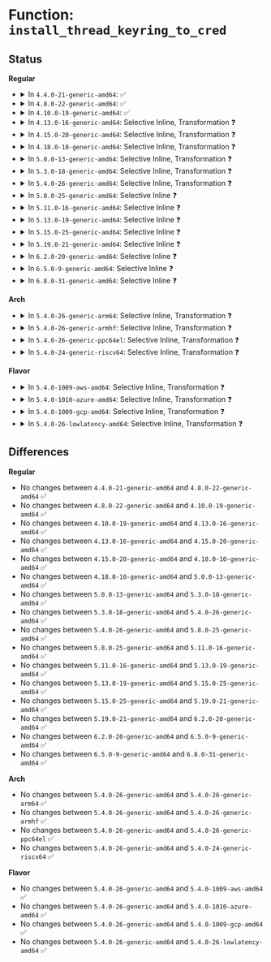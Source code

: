 # Function: <code>install_thread_keyring_to_cred</code>

## Status
<b>Regular</b>
<ul>
<li>
<details>
<summary>In <code>4.4.0-21-generic-amd64</code>: ✅</summary>

```c
int install_thread_keyring_to_cred(struct cred * new)
```

```json
{
  "name": "install_thread_keyring_to_cred",
  "collision_type": "Unique Global",
  "inline_type": "No",
  "funcs": [
    {
      "addr": 18446744071582202432,
      "name": "install_thread_keyring_to_cred",
      "external": true,
      "loc": "security/keys/process_keys.c:131",
      "file": "security/keys/process_keys.c",
      "inline": "seen, unknown",
      "caller_inline": [],
      "caller_func": [
        "kernel/cred.c:copy_creds",
        "security/keys/keyctl.c:keyctl_set_reqkey_keyring",
        "security/keys/process_keys.c:lookup_user_key"
      ]
    }
  ],
  "symbols": [
    {
      "addr": 18446744071582202432,
      "name": "install_thread_keyring_to_cred",
      "section": ".text",
      "bind": "STB_GLOBAL",
      "size": 79
    }
  ]
}
```
</details>
</li>
<li>
<details>
<summary>In <code>4.8.0-22-generic-amd64</code>: ✅</summary>

```c
int install_thread_keyring_to_cred(struct cred * new)
```

```json
{
  "name": "install_thread_keyring_to_cred",
  "collision_type": "Unique Global",
  "inline_type": "No",
  "funcs": [
    {
      "addr": 18446744071582419200,
      "name": "install_thread_keyring_to_cred",
      "external": true,
      "loc": "security/keys/process_keys.c:133",
      "file": "security/keys/process_keys.c",
      "inline": "seen, unknown",
      "caller_inline": [],
      "caller_func": [
        "kernel/cred.c:copy_creds",
        "security/keys/keyctl.c:keyctl_set_reqkey_keyring",
        "security/keys/process_keys.c:lookup_user_key"
      ]
    }
  ],
  "symbols": [
    {
      "addr": 18446744071582419200,
      "name": "install_thread_keyring_to_cred",
      "section": ".text",
      "bind": "STB_GLOBAL",
      "size": 88
    }
  ]
}
```
</details>
</li>
<li>
<details>
<summary>In <code>4.10.0-19-generic-amd64</code>: ✅</summary>

```c
int install_thread_keyring_to_cred(struct cred * new)
```

```json
{
  "name": "install_thread_keyring_to_cred",
  "collision_type": "Unique Global",
  "inline_type": "No",
  "funcs": [
    {
      "addr": 18446744071582511376,
      "name": "install_thread_keyring_to_cred",
      "external": true,
      "loc": "security/keys/process_keys.c:133",
      "file": "security/keys/process_keys.c",
      "inline": "seen, unknown",
      "caller_inline": [],
      "caller_func": [
        "kernel/cred.c:copy_creds",
        "security/keys/keyctl.c:keyctl_set_reqkey_keyring",
        "security/keys/process_keys.c:lookup_user_key"
      ]
    }
  ],
  "symbols": [
    {
      "addr": 18446744071582511376,
      "name": "install_thread_keyring_to_cred",
      "section": ".text",
      "bind": "STB_GLOBAL",
      "size": 88
    }
  ]
}
```
</details>
</li>
<li>
<details>
<summary>In <code>4.13.0-16-generic-amd64</code>: Selective Inline, Transformation ❓</summary>

```c
int install_thread_keyring_to_cred(struct cred * new)
```

```json
{
  "name": "install_thread_keyring_to_cred",
  "collision_type": "Unique Global",
  "inline_type": "Selective",
  "funcs": [
    {
      "addr": 18446744071582595046,
      "name": "install_thread_keyring_to_cred",
      "external": true,
      "loc": "security/keys/process_keys.c:136",
      "file": "security/keys/process_keys.c",
      "inline": "not declared, inlined",
      "caller_inline": [
        "security/keys/process_keys.c:lookup_user_key"
      ],
      "caller_func": [
        "kernel/cred.c:copy_creds",
        "security/keys/keyctl.c:keyctl_set_reqkey_keyring",
        "security/keys/process_keys.c:lookup_user_key"
      ]
    }
  ],
  "symbols": [
    {
      "addr": 18446744071582592576,
      "name": "install_thread_keyring_to_cred.part.1",
      "section": ".text",
      "bind": "STB_LOCAL",
      "size": 72
    },
    {
      "addr": 18446744071582593168,
      "name": "install_thread_keyring_to_cred",
      "section": ".text",
      "bind": "STB_GLOBAL",
      "size": 26
    }
  ]
}
```
</details>
</li>
<li>
<details>
<summary>In <code>4.15.0-20-generic-amd64</code>: Selective Inline, Transformation ❓</summary>

```c
int install_thread_keyring_to_cred(struct cred * new)
```

```json
{
  "name": "install_thread_keyring_to_cred",
  "collision_type": "Unique Global",
  "inline_type": "Selective",
  "funcs": [
    {
      "addr": 18446744071582748279,
      "name": "install_thread_keyring_to_cred",
      "external": true,
      "loc": "security/keys/process_keys.c:138",
      "file": "security/keys/process_keys.c",
      "inline": "not declared, inlined",
      "caller_inline": [
        "security/keys/process_keys.c:lookup_user_key"
      ],
      "caller_func": [
        "kernel/cred.c:copy_creds",
        "security/keys/keyctl.c:keyctl_set_reqkey_keyring",
        "security/keys/process_keys.c:lookup_user_key"
      ]
    }
  ],
  "symbols": [
    {
      "addr": 18446744071582745760,
      "name": "install_thread_keyring_to_cred.part.1",
      "section": ".text",
      "bind": "STB_LOCAL",
      "size": 72
    },
    {
      "addr": 18446744071582746368,
      "name": "install_thread_keyring_to_cred",
      "section": ".text",
      "bind": "STB_GLOBAL",
      "size": 26
    }
  ]
}
```
</details>
</li>
<li>
<details>
<summary>In <code>4.18.0-10-generic-amd64</code>: Selective Inline, Transformation ❓</summary>

```c
int install_thread_keyring_to_cred(struct cred * new)
```

```json
{
  "name": "install_thread_keyring_to_cred",
  "collision_type": "Unique Global",
  "inline_type": "Selective",
  "funcs": [
    {
      "addr": 18446744071582948238,
      "name": "install_thread_keyring_to_cred",
      "external": true,
      "loc": "security/keys/process_keys.c:138",
      "file": "security/keys/process_keys.c",
      "inline": "not declared, inlined",
      "caller_inline": [
        "security/keys/process_keys.c:lookup_user_key"
      ],
      "caller_func": [
        "kernel/cred.c:copy_creds",
        "security/keys/keyctl.c:keyctl_set_reqkey_keyring",
        "security/keys/process_keys.c:lookup_user_key"
      ]
    }
  ],
  "symbols": [
    {
      "addr": 18446744071582945808,
      "name": "install_thread_keyring_to_cred.part.2",
      "section": ".text",
      "bind": "STB_LOCAL",
      "size": 72
    },
    {
      "addr": 18446744071582946432,
      "name": "install_thread_keyring_to_cred",
      "section": ".text",
      "bind": "STB_GLOBAL",
      "size": 26
    }
  ]
}
```
</details>
</li>
<li>
<details>
<summary>In <code>5.0.0-13-generic-amd64</code>: Selective Inline, Transformation ❓</summary>

```c
int install_thread_keyring_to_cred(struct cred * new)
```

```json
{
  "name": "install_thread_keyring_to_cred",
  "collision_type": "Unique Global",
  "inline_type": "Selective",
  "funcs": [
    {
      "addr": 18446744071583057104,
      "name": "install_thread_keyring_to_cred",
      "external": true,
      "loc": "security/keys/process_keys.c:138",
      "file": "security/keys/process_keys.c",
      "inline": "not declared, inlined",
      "caller_inline": [
        "security/keys/process_keys.c:lookup_user_key"
      ],
      "caller_func": [
        "kernel/cred.c:copy_creds",
        "security/keys/keyctl.c:keyctl_set_reqkey_keyring",
        "security/keys/process_keys.c:lookup_user_key"
      ]
    }
  ],
  "symbols": [
    {
      "addr": 18446744071583054912,
      "name": "install_thread_keyring_to_cred.part.2",
      "section": ".text",
      "bind": "STB_LOCAL",
      "size": 72
    },
    {
      "addr": 18446744071583055536,
      "name": "install_thread_keyring_to_cred",
      "section": ".text",
      "bind": "STB_GLOBAL",
      "size": 26
    }
  ]
}
```
</details>
</li>
<li>
<details>
<summary>In <code>5.3.0-18-generic-amd64</code>: Selective Inline, Transformation ❓</summary>

```c
int install_thread_keyring_to_cred(struct cred * new)
```

```json
{
  "name": "install_thread_keyring_to_cred",
  "collision_type": "Unique Global",
  "inline_type": "Selective",
  "funcs": [
    {
      "addr": 18446744071583241095,
      "name": "install_thread_keyring_to_cred",
      "external": true,
      "loc": "security/keys/process_keys.c:221",
      "file": "security/keys/process_keys.c",
      "inline": "not declared, inlined",
      "caller_inline": [
        "security/keys/process_keys.c:lookup_user_key"
      ],
      "caller_func": [
        "kernel/cred.c:copy_creds",
        "security/keys/keyctl.c:keyctl_set_reqkey_keyring",
        "security/keys/process_keys.c:lookup_user_key"
      ]
    }
  ],
  "symbols": [
    {
      "addr": 18446744071583238320,
      "name": "install_thread_keyring_to_cred.part.0",
      "section": ".text",
      "bind": "STB_LOCAL",
      "size": 72
    },
    {
      "addr": 18446744071583239488,
      "name": "install_thread_keyring_to_cred",
      "section": ".text",
      "bind": "STB_GLOBAL",
      "size": 26
    }
  ]
}
```
</details>
</li>
<li>
<details>
<summary>In <code>5.4.0-26-generic-amd64</code>: Selective Inline, Transformation ❓</summary>

```c
int install_thread_keyring_to_cred(struct cred * new)
```

```json
{
  "name": "install_thread_keyring_to_cred",
  "collision_type": "Unique Global",
  "inline_type": "Selective",
  "funcs": [
    {
      "addr": 18446744071583346919,
      "name": "install_thread_keyring_to_cred",
      "external": true,
      "loc": "security/keys/process_keys.c:221",
      "file": "security/keys/process_keys.c",
      "inline": "not declared, inlined",
      "caller_inline": [
        "security/keys/process_keys.c:lookup_user_key"
      ],
      "caller_func": [
        "kernel/cred.c:copy_creds",
        "security/keys/keyctl.c:keyctl_set_reqkey_keyring",
        "security/keys/process_keys.c:lookup_user_key"
      ]
    }
  ],
  "symbols": [
    {
      "addr": 18446744071583344144,
      "name": "install_thread_keyring_to_cred.part.0",
      "section": ".text",
      "bind": "STB_LOCAL",
      "size": 72
    },
    {
      "addr": 18446744071583345312,
      "name": "install_thread_keyring_to_cred",
      "section": ".text",
      "bind": "STB_GLOBAL",
      "size": 26
    }
  ]
}
```
</details>
</li>
<li>
<details>
<summary>In <code>5.8.0-25-generic-amd64</code>: Selective Inline ❓</summary>

```c
int install_thread_keyring_to_cred(struct cred * new)
```

```json
{
  "name": "install_thread_keyring_to_cred",
  "collision_type": "Unique Global",
  "inline_type": "Selective",
  "funcs": [
    {
      "addr": 18446744071583681765,
      "name": "install_thread_keyring_to_cred",
      "external": true,
      "loc": "security/keys/process_keys.c:221",
      "file": "security/keys/process_keys.c",
      "inline": "not declared, inlined",
      "caller_inline": [
        "security/keys/process_keys.c:lookup_user_key",
        "security/keys/process_keys.c:lookup_user_key"
      ],
      "caller_func": [
        "kernel/cred.c:copy_creds",
        "security/keys/keyctl.c:keyctl_set_reqkey_keyring"
      ]
    }
  ],
  "symbols": [
    {
      "addr": 18446744071583679920,
      "name": "install_thread_keyring_to_cred",
      "section": ".text",
      "bind": "STB_GLOBAL",
      "size": 105
    }
  ]
}
```
</details>
</li>
<li>
<details>
<summary>In <code>5.11.0-16-generic-amd64</code>: Selective Inline ❓</summary>

```c
int install_thread_keyring_to_cred(struct cred * new)
```

```json
{
  "name": "install_thread_keyring_to_cred",
  "collision_type": "Unique Global",
  "inline_type": "Selective",
  "funcs": [
    {
      "addr": 18446744071583803269,
      "name": "install_thread_keyring_to_cred",
      "external": true,
      "loc": "security/keys/process_keys.c:221",
      "file": "security/keys/process_keys.c",
      "inline": "not declared, inlined",
      "caller_inline": [
        "security/keys/process_keys.c:lookup_user_key",
        "security/keys/process_keys.c:lookup_user_key"
      ],
      "caller_func": [
        "kernel/cred.c:copy_creds",
        "security/keys/keyctl.c:keyctl_set_reqkey_keyring"
      ]
    }
  ],
  "symbols": [
    {
      "addr": 18446744071583801424,
      "name": "install_thread_keyring_to_cred",
      "section": ".text",
      "bind": "STB_GLOBAL",
      "size": 105
    }
  ]
}
```
</details>
</li>
<li>
<details>
<summary>In <code>5.13.0-19-generic-amd64</code>: Selective Inline ❓</summary>

```c
int install_thread_keyring_to_cred(struct cred * new)
```

```json
{
  "name": "install_thread_keyring_to_cred",
  "collision_type": "Unique Global",
  "inline_type": "Selective",
  "funcs": [
    {
      "addr": 18446744071583827461,
      "name": "install_thread_keyring_to_cred",
      "external": true,
      "loc": "security/keys/process_keys.c:221",
      "file": "security/keys/process_keys.c",
      "inline": "not declared, inlined",
      "caller_inline": [
        "security/keys/process_keys.c:lookup_user_key",
        "security/keys/process_keys.c:lookup_user_key"
      ],
      "caller_func": [
        "kernel/cred.c:copy_creds",
        "security/keys/keyctl.c:keyctl_set_reqkey_keyring"
      ]
    }
  ],
  "symbols": [
    {
      "addr": 18446744071583825616,
      "name": "install_thread_keyring_to_cred",
      "section": ".text",
      "bind": "STB_GLOBAL",
      "size": 105
    }
  ]
}
```
</details>
</li>
<li>
<details>
<summary>In <code>5.15.0-25-generic-amd64</code>: Selective Inline ❓</summary>

```c
int install_thread_keyring_to_cred(struct cred * new)
```

```json
{
  "name": "install_thread_keyring_to_cred",
  "collision_type": "Unique Global",
  "inline_type": "Selective",
  "funcs": [
    {
      "addr": 18446744071584190501,
      "name": "install_thread_keyring_to_cred",
      "external": true,
      "loc": "security/keys/process_keys.c:221",
      "file": "security/keys/process_keys.c",
      "inline": "not declared, inlined",
      "caller_inline": [
        "security/keys/process_keys.c:lookup_user_key",
        "security/keys/process_keys.c:lookup_user_key"
      ],
      "caller_func": [
        "kernel/cred.c:copy_creds",
        "security/keys/keyctl.c:keyctl_set_reqkey_keyring"
      ]
    }
  ],
  "symbols": [
    {
      "addr": 18446744071584188656,
      "name": "install_thread_keyring_to_cred",
      "section": ".text",
      "bind": "STB_GLOBAL",
      "size": 105
    }
  ]
}
```
</details>
</li>
<li>
<details>
<summary>In <code>5.19.0-21-generic-amd64</code>: Selective Inline ❓</summary>

```c
int install_thread_keyring_to_cred(struct cred * new)
```

```json
{
  "name": "install_thread_keyring_to_cred",
  "collision_type": "Unique Global",
  "inline_type": "Selective",
  "funcs": [
    {
      "addr": 18446744071584791728,
      "name": "install_thread_keyring_to_cred",
      "external": true,
      "loc": "security/keys/process_keys.c:221",
      "file": "security/keys/process_keys.c",
      "inline": "not declared, inlined",
      "caller_inline": [
        "security/keys/process_keys.c:lookup_user_key"
      ],
      "caller_func": [
        "kernel/cred.c:copy_creds",
        "security/keys/keyctl.c:keyctl_set_reqkey_keyring"
      ]
    }
  ],
  "symbols": [
    {
      "addr": 18446744071584789552,
      "name": "install_thread_keyring_to_cred",
      "section": ".text",
      "bind": "STB_GLOBAL",
      "size": 118
    }
  ]
}
```
</details>
</li>
<li>
<details>
<summary>In <code>6.2.0-20-generic-amd64</code>: Selective Inline ❓</summary>

```c
int install_thread_keyring_to_cred(struct cred * new)
```

```json
{
  "name": "install_thread_keyring_to_cred",
  "collision_type": "Unique Global",
  "inline_type": "Selective",
  "funcs": [
    {
      "addr": 18446744071585489200,
      "name": "install_thread_keyring_to_cred",
      "external": true,
      "loc": "security/keys/process_keys.c:221",
      "file": "security/keys/process_keys.c",
      "inline": "not declared, inlined",
      "caller_inline": [
        "security/keys/process_keys.c:lookup_user_key"
      ],
      "caller_func": [
        "kernel/cred.c:copy_creds",
        "security/keys/keyctl.c:keyctl_set_reqkey_keyring"
      ]
    }
  ],
  "symbols": [
    {
      "addr": 18446744071585486896,
      "name": "install_thread_keyring_to_cred",
      "section": ".text",
      "bind": "STB_GLOBAL",
      "size": 118
    }
  ]
}
```
</details>
</li>
<li>
<details>
<summary>In <code>6.5.0-9-generic-amd64</code>: Selective Inline ❓</summary>

```c
int install_thread_keyring_to_cred(struct cred * new)
```

```json
{
  "name": "install_thread_keyring_to_cred",
  "collision_type": "Unique Global",
  "inline_type": "Selective",
  "funcs": [
    {
      "addr": 18446744071585721148,
      "name": "install_thread_keyring_to_cred",
      "external": true,
      "loc": "security/keys/process_keys.c:221",
      "file": "security/keys/process_keys.c",
      "inline": "not declared, inlined",
      "caller_inline": [
        "security/keys/process_keys.c:lookup_user_key"
      ],
      "caller_func": [
        "kernel/cred.c:copy_creds",
        "security/keys/keyctl.c:keyctl_set_reqkey_keyring"
      ]
    }
  ],
  "symbols": [
    {
      "addr": 18446744071585718368,
      "name": "install_thread_keyring_to_cred",
      "section": ".text",
      "bind": "STB_GLOBAL",
      "size": 118
    }
  ]
}
```
</details>
</li>
<li>
<details>
<summary>In <code>6.8.0-31-generic-amd64</code>: Selective Inline ❓</summary>

```c
int install_thread_keyring_to_cred(struct cred * new)
```

```json
{
  "name": "install_thread_keyring_to_cred",
  "collision_type": "Unique Global",
  "inline_type": "Selective",
  "funcs": [
    {
      "addr": 18446744071585968274,
      "name": "install_thread_keyring_to_cred",
      "external": true,
      "loc": "security/keys/process_keys.c:221",
      "file": "security/keys/process_keys.c",
      "inline": "not declared, inlined",
      "caller_inline": [
        "security/keys/process_keys.c:lookup_user_key"
      ],
      "caller_func": [
        "kernel/cred.c:copy_creds",
        "security/keys/keyctl.c:keyctl_set_reqkey_keyring"
      ]
    }
  ],
  "symbols": [
    {
      "addr": 18446744071585965488,
      "name": "install_thread_keyring_to_cred",
      "section": ".text",
      "bind": "STB_GLOBAL",
      "size": 118
    }
  ]
}
```
</details>
</li>
</ul>
<b>Arch</b>
<ul>
<li>
<details>
<summary>In <code>5.4.0-26-generic-arm64</code>: Selective Inline, Transformation ❓</summary>

```c
int install_thread_keyring_to_cred(struct cred * new)
```

```json
{
  "name": "install_thread_keyring_to_cred",
  "collision_type": "Unique Global",
  "inline_type": "Selective",
  "funcs": [
    {
      "addr": 18446603336495091344,
      "name": "install_thread_keyring_to_cred",
      "external": true,
      "loc": "security/keys/process_keys.c:221",
      "file": "security/keys/process_keys.c",
      "inline": "not declared, inlined",
      "caller_inline": [
        "security/keys/process_keys.c:lookup_user_key"
      ],
      "caller_func": [
        "kernel/cred.c:copy_creds",
        "security/keys/keyctl.c:keyctl_set_reqkey_keyring",
        "security/keys/process_keys.c:lookup_user_key"
      ]
    }
  ],
  "symbols": [
    {
      "addr": 18446603336495088312,
      "name": "install_thread_keyring_to_cred.part.0",
      "section": ".text",
      "bind": "STB_LOCAL",
      "size": 92
    },
    {
      "addr": 18446603336495089432,
      "name": "install_thread_keyring_to_cred",
      "section": ".text",
      "bind": "STB_GLOBAL",
      "size": 68
    }
  ]
}
```
</details>
</li>
<li>
<details>
<summary>In <code>5.4.0-26-generic-armhf</code>: Selective Inline, Transformation ❓</summary>

```c
int install_thread_keyring_to_cred(struct cred * new)
```

```json
{
  "name": "install_thread_keyring_to_cred",
  "collision_type": "Unique Global",
  "inline_type": "Selective",
  "funcs": [
    {
      "addr": 3228485080,
      "name": "install_thread_keyring_to_cred",
      "external": true,
      "loc": "security/keys/process_keys.c:221",
      "file": "security/keys/process_keys.c",
      "inline": "not declared, inlined",
      "caller_inline": [
        "security/keys/process_keys.c:lookup_user_key"
      ],
      "caller_func": [
        "kernel/cred.c:copy_creds",
        "security/keys/keyctl.c:keyctl_set_reqkey_keyring",
        "security/keys/process_keys.c:lookup_user_key"
      ]
    }
  ],
  "symbols": [
    {
      "addr": 3228481948,
      "name": "install_thread_keyring_to_cred.part.0",
      "section": ".text",
      "bind": "STB_LOCAL",
      "size": 104
    },
    {
      "addr": 3228483120,
      "name": "install_thread_keyring_to_cred",
      "section": ".text",
      "bind": "STB_GLOBAL",
      "size": 48
    }
  ]
}
```
</details>
</li>
<li>
<details>
<summary>In <code>5.4.0-26-generic-ppc64el</code>: Selective Inline, Transformation ❓</summary>

```c
int install_thread_keyring_to_cred(struct cred * new)
```

```json
{
  "name": "install_thread_keyring_to_cred",
  "collision_type": "Unique Global",
  "inline_type": "Selective",
  "funcs": [
    {
      "addr": 13835058055288992772,
      "name": "install_thread_keyring_to_cred",
      "external": true,
      "loc": "security/keys/process_keys.c:221",
      "file": "security/keys/process_keys.c",
      "inline": "not declared, inlined",
      "caller_inline": [
        "security/keys/process_keys.c:lookup_user_key"
      ],
      "caller_func": [
        "kernel/cred.c:copy_creds",
        "security/keys/keyctl.c:keyctl_set_reqkey_keyring",
        "security/keys/process_keys.c:lookup_user_key"
      ]
    }
  ],
  "symbols": [
    {
      "addr": 13835058055288988432,
      "name": "install_thread_keyring_to_cred.part.0",
      "section": ".text",
      "bind": "STB_LOCAL",
      "size": 152
    },
    {
      "addr": 13835058055288989984,
      "name": "install_thread_keyring_to_cred",
      "section": ".text",
      "bind": "STB_GLOBAL",
      "size": 52
    }
  ]
}
```
</details>
</li>
<li>
<details>
<summary>In <code>5.4.0-24-generic-riscv64</code>: Selective Inline, Transformation ❓</summary>

```c
int install_thread_keyring_to_cred(struct cred * new)
```

```json
{
  "name": "install_thread_keyring_to_cred",
  "collision_type": "Unique Global",
  "inline_type": "Selective",
  "funcs": [
    {
      "addr": 18446743936274353990,
      "name": "install_thread_keyring_to_cred",
      "external": true,
      "loc": "security/keys/process_keys.c:221",
      "file": "security/keys/process_keys.c",
      "inline": "not declared, inlined",
      "caller_inline": [
        "security/keys/process_keys.c:lookup_user_key"
      ],
      "caller_func": [
        "kernel/cred.c:copy_creds",
        "security/keys/keyctl.c:keyctl_set_reqkey_keyring",
        "security/keys/process_keys.c:lookup_user_key"
      ]
    }
  ],
  "symbols": [
    {
      "addr": 18446743936274351330,
      "name": "install_thread_keyring_to_cred.part.0",
      "section": ".text",
      "bind": "STB_LOCAL",
      "size": 86
    },
    {
      "addr": 18446743936274352298,
      "name": "install_thread_keyring_to_cred",
      "section": ".text",
      "bind": "STB_GLOBAL",
      "size": 58
    }
  ]
}
```
</details>
</li>
</ul>
<b>Flavor</b>
<ul>
<li>
<details>
<summary>In <code>5.4.0-1009-aws-amd64</code>: Selective Inline, Transformation ❓</summary>

```c
int install_thread_keyring_to_cred(struct cred * new)
```

```json
{
  "name": "install_thread_keyring_to_cred",
  "collision_type": "Unique Global",
  "inline_type": "Selective",
  "funcs": [
    {
      "addr": 18446744071583315655,
      "name": "install_thread_keyring_to_cred",
      "external": true,
      "loc": "security/keys/process_keys.c:221",
      "file": "security/keys/process_keys.c",
      "inline": "not declared, inlined",
      "caller_inline": [
        "security/keys/process_keys.c:lookup_user_key"
      ],
      "caller_func": [
        "kernel/cred.c:copy_creds",
        "security/keys/keyctl.c:keyctl_set_reqkey_keyring",
        "security/keys/process_keys.c:lookup_user_key"
      ]
    }
  ],
  "symbols": [
    {
      "addr": 18446744071583312880,
      "name": "install_thread_keyring_to_cred.part.0",
      "section": ".text",
      "bind": "STB_LOCAL",
      "size": 72
    },
    {
      "addr": 18446744071583314048,
      "name": "install_thread_keyring_to_cred",
      "section": ".text",
      "bind": "STB_GLOBAL",
      "size": 26
    }
  ]
}
```
</details>
</li>
<li>
<details>
<summary>In <code>5.4.0-1010-azure-amd64</code>: Selective Inline, Transformation ❓</summary>

```c
int install_thread_keyring_to_cred(struct cred * new)
```

```json
{
  "name": "install_thread_keyring_to_cred",
  "collision_type": "Unique Global",
  "inline_type": "Selective",
  "funcs": [
    {
      "addr": 18446744071583252759,
      "name": "install_thread_keyring_to_cred",
      "external": true,
      "loc": "security/keys/process_keys.c:221",
      "file": "security/keys/process_keys.c",
      "inline": "not declared, inlined",
      "caller_inline": [
        "security/keys/process_keys.c:lookup_user_key"
      ],
      "caller_func": [
        "kernel/cred.c:copy_creds",
        "security/keys/keyctl.c:keyctl_set_reqkey_keyring",
        "security/keys/process_keys.c:lookup_user_key"
      ]
    }
  ],
  "symbols": [
    {
      "addr": 18446744071583249984,
      "name": "install_thread_keyring_to_cred.part.0",
      "section": ".text",
      "bind": "STB_LOCAL",
      "size": 72
    },
    {
      "addr": 18446744071583251152,
      "name": "install_thread_keyring_to_cred",
      "section": ".text",
      "bind": "STB_GLOBAL",
      "size": 26
    }
  ]
}
```
</details>
</li>
<li>
<details>
<summary>In <code>5.4.0-1009-gcp-amd64</code>: Selective Inline, Transformation ❓</summary>

```c
int install_thread_keyring_to_cred(struct cred * new)
```

```json
{
  "name": "install_thread_keyring_to_cred",
  "collision_type": "Unique Global",
  "inline_type": "Selective",
  "funcs": [
    {
      "addr": 18446744071583299687,
      "name": "install_thread_keyring_to_cred",
      "external": true,
      "loc": "security/keys/process_keys.c:221",
      "file": "security/keys/process_keys.c",
      "inline": "not declared, inlined",
      "caller_inline": [
        "security/keys/process_keys.c:lookup_user_key"
      ],
      "caller_func": [
        "kernel/cred.c:copy_creds",
        "security/keys/keyctl.c:keyctl_set_reqkey_keyring",
        "security/keys/process_keys.c:lookup_user_key"
      ]
    }
  ],
  "symbols": [
    {
      "addr": 18446744071583296912,
      "name": "install_thread_keyring_to_cred.part.0",
      "section": ".text",
      "bind": "STB_LOCAL",
      "size": 72
    },
    {
      "addr": 18446744071583298080,
      "name": "install_thread_keyring_to_cred",
      "section": ".text",
      "bind": "STB_GLOBAL",
      "size": 26
    }
  ]
}
```
</details>
</li>
<li>
<details>
<summary>In <code>5.4.0-26-lowlatency-amd64</code>: Selective Inline, Transformation ❓</summary>

```c
int install_thread_keyring_to_cred(struct cred * new)
```

```json
{
  "name": "install_thread_keyring_to_cred",
  "collision_type": "Unique Global",
  "inline_type": "Selective",
  "funcs": [
    {
      "addr": 18446744071583394311,
      "name": "install_thread_keyring_to_cred",
      "external": true,
      "loc": "security/keys/process_keys.c:221",
      "file": "security/keys/process_keys.c",
      "inline": "not declared, inlined",
      "caller_inline": [
        "security/keys/process_keys.c:lookup_user_key"
      ],
      "caller_func": [
        "kernel/cred.c:copy_creds",
        "security/keys/keyctl.c:keyctl_set_reqkey_keyring",
        "security/keys/process_keys.c:lookup_user_key"
      ]
    }
  ],
  "symbols": [
    {
      "addr": 18446744071583391552,
      "name": "install_thread_keyring_to_cred.part.0",
      "section": ".text",
      "bind": "STB_LOCAL",
      "size": 72
    },
    {
      "addr": 18446744071583392720,
      "name": "install_thread_keyring_to_cred",
      "section": ".text",
      "bind": "STB_GLOBAL",
      "size": 26
    }
  ]
}
```
</details>
</li>
</ul>

## Differences
<b>Regular</b>
<ul>
<li>
No changes between <code>4.4.0-21-generic-amd64</code> and <code>4.8.0-22-generic-amd64</code> ✅
</li>
<li>
No changes between <code>4.8.0-22-generic-amd64</code> and <code>4.10.0-19-generic-amd64</code> ✅
</li>
<li>
No changes between <code>4.10.0-19-generic-amd64</code> and <code>4.13.0-16-generic-amd64</code> ✅
</li>
<li>
No changes between <code>4.13.0-16-generic-amd64</code> and <code>4.15.0-20-generic-amd64</code> ✅
</li>
<li>
No changes between <code>4.15.0-20-generic-amd64</code> and <code>4.18.0-10-generic-amd64</code> ✅
</li>
<li>
No changes between <code>4.18.0-10-generic-amd64</code> and <code>5.0.0-13-generic-amd64</code> ✅
</li>
<li>
No changes between <code>5.0.0-13-generic-amd64</code> and <code>5.3.0-18-generic-amd64</code> ✅
</li>
<li>
No changes between <code>5.3.0-18-generic-amd64</code> and <code>5.4.0-26-generic-amd64</code> ✅
</li>
<li>
No changes between <code>5.4.0-26-generic-amd64</code> and <code>5.8.0-25-generic-amd64</code> ✅
</li>
<li>
No changes between <code>5.8.0-25-generic-amd64</code> and <code>5.11.0-16-generic-amd64</code> ✅
</li>
<li>
No changes between <code>5.11.0-16-generic-amd64</code> and <code>5.13.0-19-generic-amd64</code> ✅
</li>
<li>
No changes between <code>5.13.0-19-generic-amd64</code> and <code>5.15.0-25-generic-amd64</code> ✅
</li>
<li>
No changes between <code>5.15.0-25-generic-amd64</code> and <code>5.19.0-21-generic-amd64</code> ✅
</li>
<li>
No changes between <code>5.19.0-21-generic-amd64</code> and <code>6.2.0-20-generic-amd64</code> ✅
</li>
<li>
No changes between <code>6.2.0-20-generic-amd64</code> and <code>6.5.0-9-generic-amd64</code> ✅
</li>
<li>
No changes between <code>6.5.0-9-generic-amd64</code> and <code>6.8.0-31-generic-amd64</code> ✅
</li>
</ul>
<b>Arch</b>
<ul>
<li>
No changes between <code>5.4.0-26-generic-amd64</code> and <code>5.4.0-26-generic-arm64</code> ✅
</li>
<li>
No changes between <code>5.4.0-26-generic-amd64</code> and <code>5.4.0-26-generic-armhf</code> ✅
</li>
<li>
No changes between <code>5.4.0-26-generic-amd64</code> and <code>5.4.0-26-generic-ppc64el</code> ✅
</li>
<li>
No changes between <code>5.4.0-26-generic-amd64</code> and <code>5.4.0-24-generic-riscv64</code> ✅
</li>
</ul>
<b>Flavor</b>
<ul>
<li>
No changes between <code>5.4.0-26-generic-amd64</code> and <code>5.4.0-1009-aws-amd64</code> ✅
</li>
<li>
No changes between <code>5.4.0-26-generic-amd64</code> and <code>5.4.0-1010-azure-amd64</code> ✅
</li>
<li>
No changes between <code>5.4.0-26-generic-amd64</code> and <code>5.4.0-1009-gcp-amd64</code> ✅
</li>
<li>
No changes between <code>5.4.0-26-generic-amd64</code> and <code>5.4.0-26-lowlatency-amd64</code> ✅
</li>
</ul>

